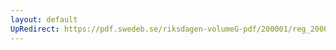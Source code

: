 ```yaml
---
layout: default
UpRedirect: https://pdf.swedeb.se/riksdagen-volumeG-pdf/200001/reg_200001/reg_200001_0576.pdf
---
```

